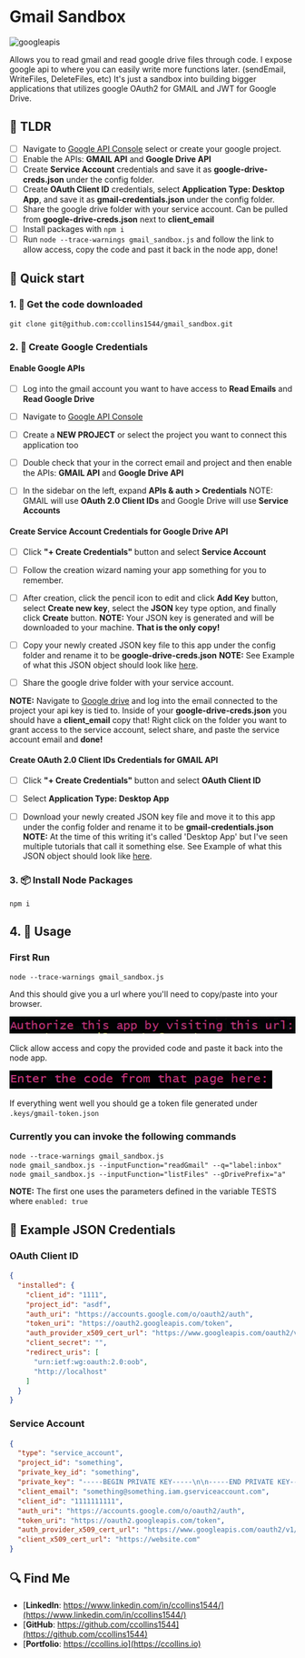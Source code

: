 # Gmail Sandbox

![googleapis](https://img.shields.io/node/v/googleapis?label=googleapis)

Allows you to read gmail and read google drive files through code. I expose google api to where you can easily write more functions later. (sendEmail, WriteFiles, DeleteFiles, etc) It's just a sandbox into building bigger applications that utilizes google OAuth2 for GMAIL and JWT for Google Drive. 

## 🏃 TLDR
- [ ] Navigate to [Google API Console](https://console.developers.google.com/) select or create your google project. 
- [ ] Enable the APIs: **GMAIL API** and **Google Drive API**
- [ ] Create **Service Account** credentials and save it as **google-drive-creds.json** under the config folder.
- [ ] Create **OAuth Client ID** credentials, select **Application Type: Desktop App**, and save it as **gmail-credentials.json** under the config folder.
- [ ] Share the google drive folder with your service account. Can be pulled from **google-drive-creds.json** next to **client_email**
- [ ] Install packages with `npm i`
- [ ] Run `node --trace-warnings gmail_sandbox.js` and follow the link to allow access, copy the code and past it back in the node app, done!

## 🚀 Quick start

### 1. 💾 Get the code downloaded

```shell
git clone git@github.com:ccollins1544/gmail_sandbox.git

```


### 2. 📜 Create Google Credentials 
#### Enable Google APIs

- [ ] Log into the gmail account you want to have access to **Read Emails** and **Read Google Drive**
- [ ] Navigate to [Google API Console](https://console.developers.google.com/)
- [ ] Create a **NEW PROJECT** or select the project you want to connect this application too
- [ ] Double check that your in the correct email and project and then enable the APIs: **GMAIL API** and **Google Drive API**
- [ ] In the sidebar on the left, expand **APIs & auth > Credentials**
NOTE: GMAIL will use **OAuth 2.0 Client IDs** and Google Drive will use **Service Accounts** 



#### Create Service Account Credentials for Google Drive API 

- [ ] Click **"+ Create Credentials"** button and select **Service Account** 
- [ ] Follow the creation wizard naming your app something for you to remember. 
- [ ] After creation, click the pencil icon to edit and click **Add Key** button, select **Create new key**, select the **JSON** key type option, and finally click **Create** button. 
**NOTE:** Your JSON key is generated and will be downloaded to your machine. **That is the only copy!**

- [ ] Copy your newly created JSON key file to this app under the config folder and rename it to be **google-drive-creds.json**
**NOTE:** See Example of what this JSON object should look like [here](#oauth-client-id).

- [ ] Share the google drive folder with your service account. 

**NOTE:** Navigate to [Google drive](https://drive.google.com/) and log into the email connected to the project your api key is tied to. 
Inside of your **google-drive-creds.json** you should have a **client_email** copy that! 
Right click on the folder you want to grant access to the service account, select share, and paste the service account email and **done!**


#### Create OAuth 2.0 Client IDs Credentials for GMAIL API 

- [ ] Click **"+ Create Credentials"** button and select **OAuth Client ID** 
- [ ] Select **Application Type: Desktop App**

- [ ] Download your newly created JSON key file and move it to this app under the config folder and rename it to be **gmail-credentials.json**
**NOTE:** At the time of this writing it's called 'Desktop App' but I've seen multiple tutorials that call it something else. See Example of what this JSON object should look like [here](#service-account).



### 3. 📦 Install Node Packages 

```shell
npm i 
```

## 4. 🥑 Usage

### First Run 


```shell 
node --trace-warnings gmail_sandbox.js
```

And this should give you a url where you'll need to copy/paste into your browser. 

![](assets/authorize-this-app.png)


Click allow access and copy the provided code and paste it back into the node app. 

![](assets/enter-code.png)

If everything went well you should ge a token file generated under `.keys/gmail-token.json`


### Currently you can invoke the following commands

```shell
node --trace-warnings gmail_sandbox.js
node gmail_sandbox.js --inputFunction="readGmail" --q="label:inbox"
node gmail_sandbox.js --inputFunction="listFiles" --gDrivePrefix="a"
```

**NOTE:** The first one uses the parameters defined in the variable TESTS where `enabled: true` 


## 📂 Example JSON Credentials 

### OAuth Client ID

```JSON
{
  "installed": {
    "client_id": "1111",
    "project_id": "asdf",
    "auth_uri": "https://accounts.google.com/o/oauth2/auth",
    "token_uri": "https://oauth2.googleapis.com/token",
    "auth_provider_x509_cert_url": "https://www.googleapis.com/oauth2/v1/certs",
    "client_secret": "",
    "redirect_uris": [
      "urn:ietf:wg:oauth:2.0:oob",
      "http://localhost"
    ]
  }
}
```

### Service Account 

```JSON
{
  "type": "service_account",
  "project_id": "something",
  "private_key_id": "something",
  "private_key": "-----BEGIN PRIVATE KEY-----\n\n-----END PRIVATE KEY-----\n",
  "client_email": "something@something.iam.gserviceaccount.com",
  "client_id": "1111111111",
  "auth_uri": "https://accounts.google.com/o/oauth2/auth",
  "token_uri": "https://oauth2.googleapis.com/token",
  "auth_provider_x509_cert_url": "https://www.googleapis.com/oauth2/v1/certs",
  "client_x509_cert_url": "https://website.com"
}
```

## 🔍 Find Me 

 - [**LinkedIn**: https://www.linkedin.com/in/ccollins1544/](https://www.linkedin.com/in/ccollins1544/)
 - [**GitHub**: https://github.com/ccollins1544](https://github.com/ccollins1544)
 - [**Portfolio**: https://ccollins.io](https://ccollins.io)
